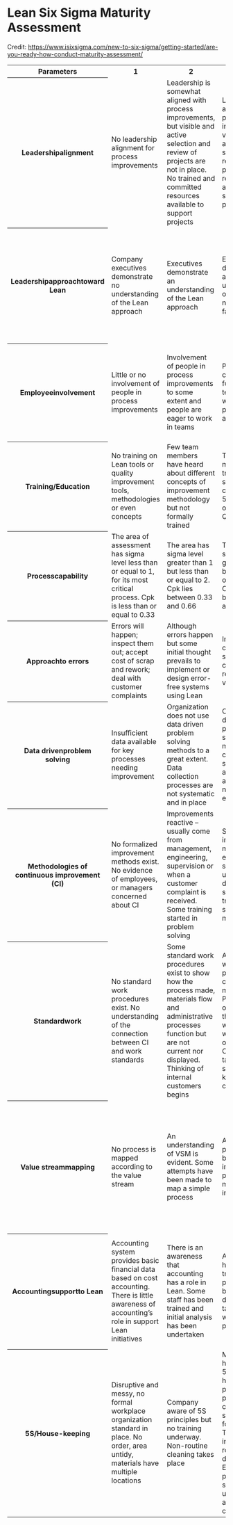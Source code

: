 # Lean Six Sigma Maturity Assessment

Credit: https://www.isixsigma.com/new-to-six-sigma/getting-started/are-you-ready-how-conduct-maturity-assessment/

<table>
<tbody>

<tr>
<th>Parameters</th>
<th>1</th>
<th>2</th>
<th>3</th>
<th>4</th>
<th>5</th>
</tr>

<tr>
<th>Leadershipalignment</th>
<td>No leadership alignment for process improvements</td>
<td>Leadership is somewhat aligned with process improvements, but visible and active selection and review of projects are not in place. No trained and committed resources available to support projects</td>
<td>Leadership aligned with process improvements, visible and active selection and review of projects. No resources available to support projects</td>
<td>Leadership is aligned with vital few metrics, visible selection and review of projects. Some trained resources available</td>
<td>Trained and committed resources supporting projects</td>
</tr>

<tr>
<th>Leadershipapproachtoward Lean</th>
<td>Company executives demonstrate no understanding of the Lean approach</td>
<td>Executives demonstrate an understanding of the Lean approach</td>
<td>Executives demonstrate an understanding or Lean but do not have full faith</td>
<td>Executives demonstrate good understanding and have faith in Lean. Leadership committed but not prepared for accelerated biz improvement</td>
<td>Sr. execs have full understanding and faith in Lean; leadership prepared for accelerated biz improvement</td>
</tr>

<tr>
<th>Employeeinvolvement</th>
<td>Little or no involvement of people in process improvements</td>
<td>Involvement of people in process improvements to some extent and people are eager to work in teams</td>
<td>People form cross-functional teams whenever a problem arises</td>
<td>Quality improvement, problem solving and corrective action teams in place. 25 to 50% of employees involved in teams</td>
<td>50% or more involved in teams; open access to top management; empowered to stop the process for quality</td>
</tr>

<tr>
<th>Training/Education</th>
<td>No training on Lean tools or quality improvement tools, methodologies or even concepts</td>
<td>Few team members have heard about different concepts of improvement methodology but not formally trained</td>
<td>Team members are trained in some basic concepts like 5S, Lean overview, 7 QC tools</td>
<td>Team members have good understanding of process improvement methodologies</td>
<td>More than 5% of employee time devoted to training and implementing improvements</td>
</tr>

<tr>
<th>Processcapability</th>
<td>The area of assessment has sigma level less than or equal to 1, for its most critical process. Cpk is less than or equal to 0.33</td>
<td>The area has sigma level greater than 1 but less than or equal to 2. Cpk lies between 0.33 and 0.66</td>
<td>The area has sigma level greater than 2 but less than or equal to 4. Cpk lies between 0.66 and 1.33</td>
<td>The area has sigma level greater than 4 but less than 6. Cpk lies between 1.33 and 2</td>
<td>The area has sigma level greater than or equal to 6. Cpk is greater than or equal to 2</td>
</tr>

<tr>
<th>Approachto errors</th>
<td>Errors will happen; inspect them out; accept cost of scrap and rework; deal with customer complaints</td>
<td>Although errors happen but some initial thought prevails to implement or design error-free systems using Lean</td>
<td>Inspection and control only; some data collection to regulate variance</td>
<td>Inspection, control and improve; data collected to regulate variance</td>
<td>Zero-defect quality mindset</td>
</tr>

<tr>
<th>Data drivenproblem solving</th>
<td>Insufficient data available for key processes needing improvement</td>
<td>Organization does not use data driven problem solving methods to a great extent. Data collection processes are not systematic and in place</td>
<td>Org uses data driven problem solving methods. Data collection is systematic and efficient, although MSA not done extensively</td>
<td>MSA is done extensively and people know the tools needed to analyze data</td>
<td>Org uses data driven problem solving methods across the spectrum</td>
</tr>

<tr>
<th>Methodologies of continuous improvement (CI)</th>
<td>No formalized improvement methods exist. No evidence of employees, or managers concerned about CI</td>
<td>Improvements reactive &#8211; usually come from management, engineering, supervision or when a customer complaint is received. Some training started in problem solving</td>
<td>Some improvement methodology evident; teams sometimes used to develop solutions. CI training supported by management</td>
<td>CI used to advance company. All associates trained. Open documentation and dashboards used to track improvements tied to dollar savings</td>
<td>Methods such as PDCA are known and used by all employees; CI is part of company culture</td>
</tr>

<tr>
<th>Standardwork</th>
<td>No standard work procedures exist. No understanding of the connection between CI and work standards</td>
<td>Some standard work procedures exist to show how the process made, materials flow and administrative processes function but are not current nor displayed. Thinking of internal customers begins</td>
<td>All standard work procedures can be seen in most areas. Process owners know the what, when, where, why and how of their areas. Ownership taken to use standards and keep them current</td>
<td>Standard work procedures are current and posted in appropriate areas</td>
<td>Employees have quick and free access to all standard work. CI to operations reflected in procedures</td>
</tr>

<tr>
<th>Value streammapping</th>
<td>No process is mapped according to the value stream</td>
<td>An understanding of VSM is evident. Some attempts have been made to map a simple process</td>
<td>A number of people have been trained in VSM, some processes mapped. No improvements</td>
<td>Most understand value of VSM. Mapping has uncovered opportunities for improvement. Action plans are in place. Rapid improvement blitzes preceeded by VSM</td>
<td>Most processes mapped with results of action plans recorded</td>
</tr>

<tr>
<th>Accountingsupportto Lean</th>
<td>Accounting system provides basic financial data based on cost accounting. There is little awareness of accounting&#8217;s role in support Lean initiatives</td>
<td>There is an awareness that accounting has a role in Lean. Some staff has been trained and initial analysis has been undertaken</td>
<td>All key staff has been trained. Pilot project has begun; department targeting waste in its processes</td>
<td>Key value streams are using Lean. Decisions are being made using Lean financial data. Some initial investigation to review current standard cost methods</td>
<td>Accounting system provides financial data based on measurements at the value stream level and provide support for Lean</td>
</tr>

<tr>
<th>5S/House-keeping</th>
<td>Disruptive and messy, no formal workplace organization standard in place. No order, area untidy, materials have multiple locations</td>
<td>Company aware of 5S principles but no training underway. Non-routine cleaning takes place</td>
<td>Most areas have begun 5S. Materials have permanent positions, cleaning schedule followed. Teams investigate root causes of disorder. Employees participate, support, understand and do most cleaning</td>
<td>Audit teams assess 5S standards. All areas working on standardizing processes. Evidence of employee pride</td>
<td>Clean, orderly, self-maintained; always &#8220;tour ready&#8221;</td>
</tr>

</tbody>
</table>